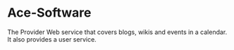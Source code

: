 # Ace-Software

The Provider
Web service that covers blogs, wikis and events in a calendar.
It also provides a user service.
